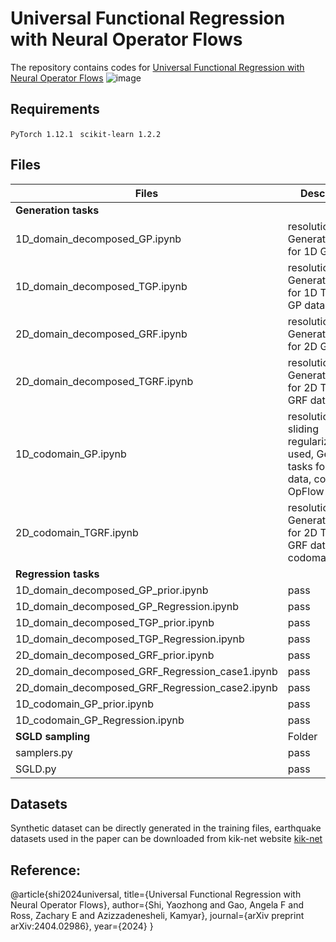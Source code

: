 # Universal Functional Regression with Neural Operator Flows
The repository contains codes for [Universal Functional Regression with Neural Operator Flows](https://arxiv.org/abs/2404.02986)
![image](https://github.com/yzshi5/OpFlow/assets/109268435/eab9e817-2b81-487c-88fb-90f18f424ed8)




## Requirements
``PyTorch 1.12.1 ``
``scikit-learn 1.2.2 ``


## Files 
| Files | Descriptions|
|-------|-------------|
|**Generation tasks**|
|1D_domain_decomposed_GP.ipynb|resolution=256, Generation tasks for 1D GP data|
|1D_domain_decomposed_TGP.ipynb|resolution=256, Generation tasks for 1D Truncaated GP data|
|2D_domain_decomposed_GRF.ipynb|resolution=64x64, Generation tasks for 2D GRF data|
|2D_domain_decomposed_TGRF.ipynb|resolution=64x64, Generation tasks for 2D Truncated GRF data|
|1D_codomain_GP.ipynb|resolution=256, sliding regularization used, Generation tasks for 1D GP data, codomain OpFlow|
|2D_codomain_TGRF.ipynb|resolution=64x64, Generatin tasks for 2D Truncated GRF data, codomain OpFlow|
|**Regression tasks**|
|1D_domain_decomposed_GP_prior.ipynb|pass|
|1D_domain_decomposed_GP_Regression.ipynb|pass|
|1D_domain_decomposed_TGP_prior.ipynb|pass|
|1D_domain_decomposed_TGP_Regression.ipynb|pass|
|2D_domain_decomposed_GRF_prior.ipynb|pass|
|2D_domain_decomposed_GRF_Regression_case1.ipynb|pass|
|2D_domain_decomposed_GRF_Regression_case2.ipynb|pass|
|1D_codomain_GP_prior.ipynb|pass|
|1D_codomain_GP_Regression.ipynb|pass|
|**SGLD sampling**|Folder|
|samplers.py|pass|
|SGLD.py|pass|


## Datasets
Synthetic dataset can be directly generated in the training files, earthquake datasets used in the paper can be downloaded from kik-net website [kik-net](https://www.kyoshin.bosai.go.jp/)

## Reference:
@article{shi2024universal,
  title={Universal Functional Regression with Neural Operator Flows},
  author={Shi, Yaozhong and Gao, Angela F and Ross, Zachary E and Azizzadenesheli, Kamyar},
  journal={arXiv preprint arXiv:2404.02986},
  year={2024}
}
